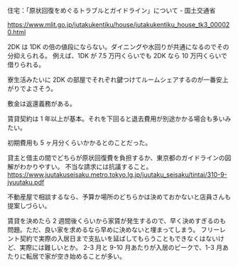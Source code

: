 住宅：「原状回復をめぐるトラブルとガイドライン」について - 国土交通省

https://www.mlit.go.jp/jutakukentiku/house/jutakukentiku_house_tk3_000020.html

2DK は 1DK の倍の値段にならない。ダイニングや水回りが共通になるのでその分抑えられる。
例えば、1DK が 7.5 万円くらいでも 2DK なら 10 万円くらいで借りられる。

寮生活みたいに 2DK の部屋でそれぞれ鍵つけてルームシェアするのが一番安上がりでよさそう。

敷金は返還義務がある。

賃貸契約は 1 年以上が基本。それを下回ると退去費用が別途かかる場合も多いみたい。

初期費用も 5 ヶ月分くらいかかるとのことだった。

貸主と借主の間でどちらが原状回復費を負担するか、東京都のガイドラインの図解がわかりやすい。
不当な請求には抗議すること。
https://www.juutakuseisaku.metro.tokyo.lg.jp/juutaku_seisaku/tintai/310-9-jyuutaku.pdf

不動産屋で相談するなら、予算か場所のどちらかは決めておかないと店員さんも提案しづらい。

賃貸を決めたら 2 週間後くらいから家賃が発生するので、早く決めすぎるのも問題。ただ、良い家を求めるなら早めに決めないと埋まってしまう。
フリーレント契約で実際の入居日まで支払いを延ばしてもらうこともできなくはないけど、実際には難しいとか。
2-3 月と 9-10 月あたりが入居のピークで、1-3 月あたりに転居で家が空き始めることが多い。
